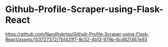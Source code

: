 # Github-Profile-Scraper-using-Flask-React

https://github.com/Nandhukriss/Github-Profile-Scraper-using-Flask-React/assets/103727372/7b1431f7-8c52-4b13-979b-6cd821467e93
